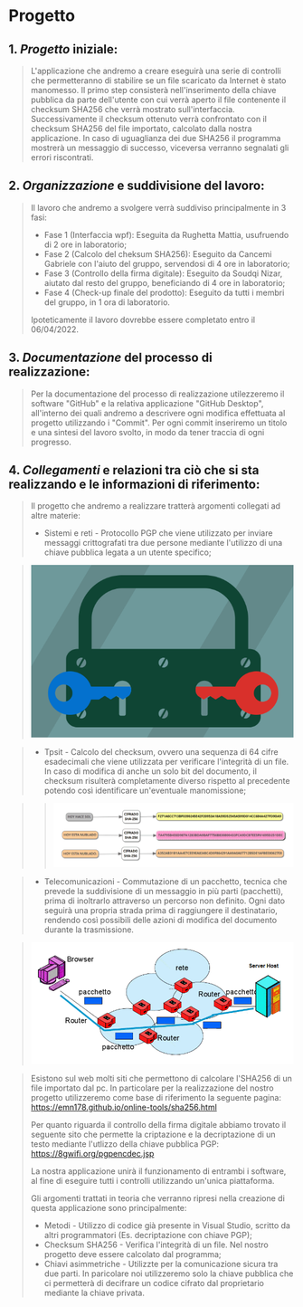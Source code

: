 # Progetto

## 1. *Progetto* iniziale:
> L'applicazione che andremo a creare eseguirà una serie di controlli che permetteranno di stabilire se un file scaricato da Internet è stato manomesso.
> Il primo step consisterà nell'inserimento della chiave pubblica da parte dell'utente con cui verrà aperto il file contenente il checksum SHA256 che verrà mostrato sull'interfaccia.
> Successivamente il checksum ottenuto verrà confrontato con il checksum SHA256 del file importato, calcolato dalla nostra applicazione.
> In caso di uguaglianza dei due SHA256 il programma mostrerà un messaggio di successo, viceversa verranno segnalati gli errori riscontrati.

## 2. *Organizzazione* e suddivisione del lavoro:
> Il lavoro che andremo a svolgere verrà suddiviso principalmente in 3 fasi:
> - Fase 1 (Interfaccia wpf): Eseguita da Rughetta Mattia, usufruendo di 2 ore in laboratorio;
> - Fase 2 (Calcolo del cheksum SHA256): Eseguito da Cancemi Gabriele con l'aiuto del gruppo, servendosi di 4 ore in laboratorio;
> - Fase 3 (Controllo della firma digitale): Eseguito da Soudqi Nizar, aiutato dal resto del gruppo, beneficiando di 4 ore in laboratorio;
> - Fase 4 (Check-up finale del prodotto): Eseguito da tutti i membri del gruppo, in 1 ora di laboratorio.
> 
> Ipoteticamente il lavoro dovrebbe essere completato entro il 06/04/2022.

## 3. *Documentazione* del processo di realizzazione:
> Per la documentazione del processo di realizzazione utilezzeremo il software "GitHub" e la relativa applicazione "GitHub Desktop", all'interno dei quali andremo a descrivere ogni modifica effettuata al progetto utilizzando i "Commit".
> Per ogni commit inseriremo un titolo e una sintesi del lavoro svolto, in modo da tener traccia di ogni progresso.

## 4. *Collegamenti* e relazioni tra ciò che si sta realizzando e le informazioni di riferimento:
> Il progetto che andremo a realizzare tratterà argomenti collegati ad altre materie:
> - Sistemi e reti - Protocollo PGP che viene utilizzato per inviare messaggi crittografati tra due persone mediante l'utilizzo di una chiave pubblica legata a un utente specifico;

> ![PGP](pgp_title.png)

> - Tpsit - Calcolo del checksum, ovvero una sequenza di 64 cifre esadecimali che viene utilizzata per verificare l'integrità di un file. In caso di modifica di anche un solo bit del documento, il checksum risulterà completamente diverso rispetto al precedente potendo così identificare un'eventuale manomissione;

> > ![SHA256](hash-criptografico.png)

> - Telecomunicazioni - Commutazione di un pacchetto, tecnica che prevede la suddivisione di un messaggio in più parti (pacchetti), prima di inoltrarlo attraverso un percorso non definito. Ogni dato seguirà una propria strada prima di raggiungere il destinatario, rendendo così possibili delle azioni di modifica del documento durante la trasmissione.

> ![COMMUTAZIONI](pacchetti-1.png)

> Esistono sul web molti siti che permettono di calcolare l'SHA256 di un file importato dal pc. In particolare per la realizzazione del nostro progetto utilizzeremo come base di riferimento la seguente pagina: 
> https://emn178.github.io/online-tools/sha256.html
> 
> Per quanto riguarda il controllo della firma digitale abbiamo trovato il seguente sito che permette la criptazione e la decriptazione di un testo mediante l'utlizzo della chiave pubblica PGP:
> https://8gwifi.org/pgpencdec.jsp
> 
> La nostra applicazione unirà il funzionamento di entrambi i software, al fine di eseguire tutti i controlli utilizzando un'unica piattaforma.
> 
> Gli argomenti trattati in teoria che verranno ripresi nella creazione di questa applicazione sono principalmente:
> - Metodi - Utilizzo di codice già presente in Visual Studio, scritto da altri programmatori (Es. decriptazione con chiave PGP);
> - Checksum SHA256 - Verifica l'integrità di un file. Nel nostro progetto deve essere calcolato dal programma;
> - Chiavi asimmetriche - Utilizzte per la comunicazione sicura tra due parti. In paricolare noi utilizzeremo solo la chiave pubblica che ci permetterà di decifrare un codice cifrato dal proprietario mediante la chiave privata.

